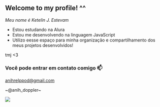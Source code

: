 ## Welcome to my profile! ^^ 

*Meu nome é Ketelin J. Estevam*
- Estou estudando na Alura
- Estou me desenvolvendo na linguagem JavaScript
- Utilizo eesse espaço para minha organização e compartilhamento dos meus projetos desenvolvidos!

tmj <3


### Você pode entrar em contato comigo 📫
anihrelppod@gmail.com

~@anih_doppler~

![](https://media1.tenor.com/m/DFU0KlC_StgAAAAC/cat-ghost.gif)
